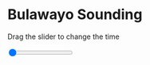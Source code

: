 <h1>Bulawayo Sounding</h1>
<p>Drag the slider to change the time</p>

<div class="slidecontainer">
<input oninput='setImage(this)' class="slider" type="range" min="0" max="4" value="0" step="1" />
<img id='img'/>
</div>

<script>
var img = document.getElementById('img');
var img_array = ['/assets/images/skwt/skd_bulawayo_wrfout_d01_2020-07-31_12:00:00.png',
'/assets/images/skwt/skd_bulawayo_wrfout_d01_2020-07-31_18:00:00.png',
'/assets/images/skwt/skd_bulawayo_wrfout_d01_2020-08-01_00:00:00.png',
'/assets/images/skwt/skd_bulawayo_wrfout_d01_2020-08-01_06:00:00.png',];
function setImage(obj)
{
        var value = obj.value;
        img.src = img_array[value];

}
</script>
